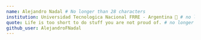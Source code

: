 ```yaml
---
name: Alejandro Nadal # No longer than 28 characters
institution: Universidad Tecnologica Nacional FRRE - Argentina 🚩 # no longer than 58 characters
quote: Life is too short to do stuff you are not proud of. # no longer than 100 characters, avoid using quotes(") to guarantee the format remains the same.
github_user: AlejandroFNadal
---
```

